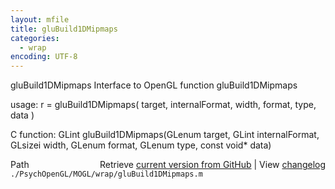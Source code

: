 ```yaml
---
layout: mfile
title: gluBuild1DMipmaps
categories:
  - wrap
encoding: UTF-8
---
```


gluBuild1DMipmaps  Interface to OpenGL function gluBuild1DMipmaps  

usage:  r = gluBuild1DMipmaps( target, internalFormat, width, format, type, data )  

C function:  GLint gluBuild1DMipmaps(GLenum target, GLint internalFormat, GLsizei width, GLenum format, GLenum type, const void\* data)  


<div class="code_header" style="text-align:right;">
  <span style="float:left;">Path&nbsp;&nbsp;</span> <span class="counter">Retrieve <a href=
  "https://raw.github.com/Psychtoolbox-3/Psychtoolbox-3/beta/./PsychOpenGL/MOGL/wrap/gluBuild1DMipmaps.m">current version from GitHub</a> | View <a href=
  "https://github.com/Psychtoolbox-3/Psychtoolbox-3/commits/beta/./PsychOpenGL/MOGL/wrap/gluBuild1DMipmaps.m">changelog</a></span>
</div>
<div class="code">
  <code>./PsychOpenGL/MOGL/wrap/gluBuild1DMipmaps.m</code>
</div>
